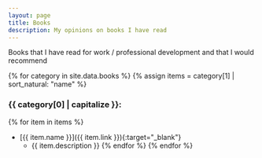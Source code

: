 ```yaml
---
layout: page
title: Books
description: My opinions on books I have read
---
```


Books that I have read for work / professional development and that I would recommend

{% for category in site.data.books %}
{% assign items = category[1] | sort_natural: "name" %}
### {{ category[0] | capitalize }}:
{% for item in items %}
* [{{ item.name }}]({{ item.link }}){:target="_blank"}
  * {{ item.description }}
{% endfor %}
{% endfor %}
